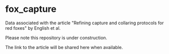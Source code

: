 # fox_capture
Data associated with the article "Refining capture and collaring protocols for red foxes" by English et al.

Please note this repository is under construction.

The link to the article will be shared here when available. 

